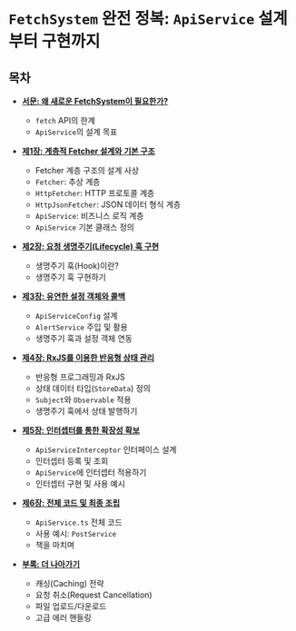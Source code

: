 # `FetchSystem` 완전 정복: `ApiService` 설계부터 구현까지

## 목차

-   [**서문: 왜 새로운 FetchSystem이 필요한가?**](./01_introduction.md)
    -   `fetch` API의 한계
    -   `ApiService`의 설계 목표

-   [**제1장: 계층적 Fetcher 설계와 기본 구조**](./02_chapter1_basic_design.md)
    -   Fetcher 계층 구조의 설계 사상
    -   `Fetcher`: 추상 계층
    -   `HttpFetcher`: HTTP 프로토콜 계층
    -   `HttpJsonFetcher`: JSON 데이터 형식 계층
    -   `ApiService`: 비즈니스 로직 계층
    -   `ApiService` 기본 클래스 정의

-   [**제2장: 요청 생명주기(Lifecycle) 훅 구현**](./03_chapter2_request_lifecycle_hooks.md)
    -   생명주기 훅(Hook)이란?
    -   생명주기 훅 구현하기

-   [**제3장: 유연한 설정 객체와 콜백**](./04_chapter3_configuration_and_callbacks.md)
    -   `ApiServiceConfig` 설계
    -   `AlertService` 주입 및 활용
    -   생명주기 훅과 설정 객체 연동

-   [**제4장: RxJS를 이용한 반응형 상태 관리**](./05_chapter4_reactive_state_with_rxjs.md)
    -   반응형 프로그래밍과 RxJS
    -   상태 데이터 타입(`StoreData`) 정의
    -   `Subject`와 `Observable` 적용
    -   생명주기 훅에서 상태 발행하기

-   [**제5장: 인터셉터를 통한 확장성 확보**](./06_chapter5_extensibility_with_interceptors.md)
    -   `ApiServiceInterceptor` 인터페이스 설계
    -   인터셉터 등록 및 조회
    -   `ApiService`에 인터셉터 적용하기
    -   인터셉터 구현 및 사용 예시

-   [**제6장: 전체 코드 및 최종 조립**](./07_chapter6_putting_it_all_together.md)
    -   `ApiService.ts` 전체 코드
    -   사용 예시: `PostService`
    -   책을 마치며

-   [**부록: 더 나아가기**](./08_appendix.md)
    -   캐싱(Caching) 전략
    -   요청 취소(Request Cancellation)
    -   파일 업로드/다운로드
    -   고급 에러 핸들링